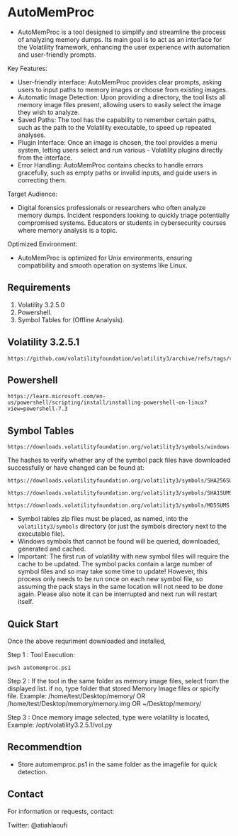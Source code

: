# AutoMemProc

- AutoMemProc is a tool designed to simplify and streamline the process of analyzing memory dumps. Its main goal is to act 
  as an interface for the Volatility framework, enhancing the user experience with automation and user-friendly prompts.

Key Features:
- User-friendly interface: AutoMemProc provides clear prompts, asking users to input paths to memory images or choose from 
  existing images.
- Automatic Image Detection: Upon providing a directory, the tool lists all memory image files present, allowing users to 
  easily select the image they wish to analyze.
- Saved Paths: The tool has the capability to remember certain paths, such as the path to the Volatility executable, to 
  speed up repeated analyses.
- Plugin Interface: Once an image is chosen, the tool provides a menu system, letting users select and run various - 
  Volatility plugins directly from the interface.
- Error Handling: AutoMemProc contains checks to handle errors gracefully, such as empty paths or invalid inputs, and guide 
  users in correcting them.

Target Audience:
 - Digital forensics professionals or researchers who often analyze memory dumps.
   Incident responders looking to quickly triage potentially compromised systems.
   Educators or students in cybersecurity courses where memory analysis is a topic.

Optimized Environment:
- AutoMemProc is optimized for Unix environments, ensuring compatibility and smooth operation on systems like Linux.

## Requirements

1. Volatility 3.2.5.0
2. Powershell.
3. Symbol Tables for (Offline Analysis). 

## Volatility 3.2.5.1

```shell
https://github.com/volatilityfoundation/volatility3/archive/refs/tags/v2.5.0.tar.gz
```

## Powershell

```shell
https://learn.microsoft.com/en-us/powershell/scripting/install/installing-powershell-on-linux?view=powershell-7.3
```

## Symbol Tables

```shell
https://downloads.volatilityfoundation.org/volatility3/symbols/windows.zip
```
The hashes to verify whether any of the symbol pack files have downloaded successfully or have changed can be found at:

```shell
https://downloads.volatilityfoundation.org/volatility3/symbols/SHA256SUMS 
```
```shell
https://downloads.volatilityfoundation.org/volatility3/symbols/SHA1SUMS
```
```shell
https://downloads.volatilityfoundation.org/volatility3/symbols/MD5SUMS
```
- Symbol tables zip files must be placed, as named, into the `volatility3/symbols` directory (or just the symbols directory next to the executable file).
- Windows symbols that cannot be found will be queried, downloaded, generated and cached.
- Important: The first run of volatility with new symbol files will require the cache to be updated.  The symbol packs contain a large number of symbol files and so may take some time to update!
However, this process only needs to be run once on each new symbol file, so assuming the pack stays in the same location will not need to be done again.  Please also note it can be interrupted and next run will restart itself.

## Quick Start

Once the above requriment downloaded and installed, 

Step 1 : Tool Execution: 

```shell
pwsh automemproc.ps1
```
Step 2 : If the tool in the same folder as memory image files, select from the displayed list. if no, type folder that stored Memory Image files or spicify file. 
Example:
/home/test/Desktop/memory/
OR
/home/test/Desktop/memory/memory.img
OR
~/Desktop/memory/

Step 3 : Once memory image selected, type were volatility is located, 
Example:
/opt/volatility3.2.5.1/vol.py

## Recommendtion

- Store automemproc.ps1 in the same folder as the imagefile for quick detection.

## Contact

For information or requests, contact:

Twitter: @atiahlaoufi
